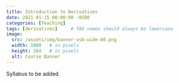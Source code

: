 ```yaml
---
title: Introduction to Derivatives
date: 2021-01-15 00:00:00 -0500
categories: [Teaching]
tags: [derivatives]     # TAG names should always be lowercase
image:
  src: /assets/img/banner-vsb-wide-80.png
  width: 1080   # in pixels
  height: 264   # in pixels
  alt: Course Banner
---
```


Syllabus to be added.
